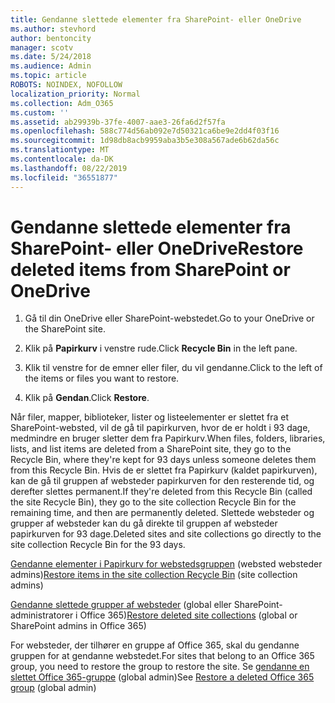 ```yaml
---
title: Gendanne slettede elementer fra SharePoint- eller OneDrive
ms.author: stevhord
author: bentoncity
manager: scotv
ms.date: 5/24/2018
ms.audience: Admin
ms.topic: article
ROBOTS: NOINDEX, NOFOLLOW
localization_priority: Normal
ms.collection: Adm_O365
ms.custom: ''
ms.assetid: ab29939b-37fe-4007-aae3-26fa6d2f57fa
ms.openlocfilehash: 588c774d56ab092e7d50321ca6be9e2dd4f03f16
ms.sourcegitcommit: 1d98db8acb9959aba3b5e308a567ade6b62da56c
ms.translationtype: MT
ms.contentlocale: da-DK
ms.lasthandoff: 08/22/2019
ms.locfileid: "36551877"
---
```

# <a name="restore-deleted-items-from-sharepoint-or-onedrive"></a><span data-ttu-id="1a06a-102">Gendanne slettede elementer fra SharePoint- eller OneDrive</span><span class="sxs-lookup"><span data-stu-id="1a06a-102">Restore deleted items from SharePoint or OneDrive</span></span>

1. <span data-ttu-id="1a06a-103">Gå til din OneDrive eller SharePoint-webstedet.</span><span class="sxs-lookup"><span data-stu-id="1a06a-103">Go to your OneDrive or the SharePoint site.</span></span>
    
2. <span data-ttu-id="1a06a-104">Klik på **Papirkurv** i venstre rude.</span><span class="sxs-lookup"><span data-stu-id="1a06a-104">Click **Recycle Bin** in the left pane.</span></span> 
    
3. <span data-ttu-id="1a06a-105">Klik til venstre for de emner eller filer, du vil gendanne.</span><span class="sxs-lookup"><span data-stu-id="1a06a-105">Click to the left of the items or files you want to restore.</span></span>
    
4. <span data-ttu-id="1a06a-106">Klik på **Gendan**.</span><span class="sxs-lookup"><span data-stu-id="1a06a-106">Click **Restore**.</span></span> 
    
<span data-ttu-id="1a06a-107">Når filer, mapper, biblioteker, lister og listeelementer er slettet fra et SharePoint-websted, vil de gå til papirkurven, hvor de er holdt i 93 dage, medmindre en bruger sletter dem fra Papirkurv.</span><span class="sxs-lookup"><span data-stu-id="1a06a-107">When files, folders, libraries, lists, and list items are deleted from a SharePoint site, they go to the Recycle Bin, where they're kept for 93 days unless someone deletes them from this Recycle Bin.</span></span> <span data-ttu-id="1a06a-108">Hvis de er slettet fra Papirkurv (kaldet papirkurven), kan de gå til gruppen af websteder papirkurven for den resterende tid, og derefter slettes permanent.</span><span class="sxs-lookup"><span data-stu-id="1a06a-108">If they're deleted from this Recycle Bin (called the site Recycle Bin), they go to the site collection Recycle Bin for the remaining time, and then are permanently deleted.</span></span> <span data-ttu-id="1a06a-109">Slettede websteder og grupper af websteder kan du gå direkte til gruppen af websteder papirkurven for 93 dage.</span><span class="sxs-lookup"><span data-stu-id="1a06a-109">Deleted sites and site collections go directly to the site collection Recycle Bin for the 93 days.</span></span>
  
<span data-ttu-id="1a06a-110">[Gendanne elementer i Papirkurv for webstedsgruppen](https://go.microsoft.com/fwlink/?linkid=867800) (websted websteder admins)</span><span class="sxs-lookup"><span data-stu-id="1a06a-110">[Restore items in the site collection Recycle Bin](https://go.microsoft.com/fwlink/?linkid=867800) (site collection admins)</span></span> 
  
<span data-ttu-id="1a06a-111">[Gendanne slettede grupper af websteder](https://go.microsoft.com/fwlink/?linkid=867660) (global eller SharePoint-administratorer i Office 365)</span><span class="sxs-lookup"><span data-stu-id="1a06a-111">[Restore deleted site collections](https://go.microsoft.com/fwlink/?linkid=867660) (global or SharePoint admins in Office 365)</span></span> 
  
<span data-ttu-id="1a06a-112">For websteder, der tilhører en gruppe af Office 365, skal du gendanne gruppen for at gendanne webstedet.</span><span class="sxs-lookup"><span data-stu-id="1a06a-112">For sites that belong to an Office 365 group, you need to restore the group to restore the site.</span></span> <span data-ttu-id="1a06a-113">Se [gendanne en slettet Office 365-gruppe](https://go.microsoft.com/fwlink/?linkid=867802) (global admin)</span><span class="sxs-lookup"><span data-stu-id="1a06a-113">See [Restore a deleted Office 365 group](https://go.microsoft.com/fwlink/?linkid=867802) (global admin)</span></span> 
  

